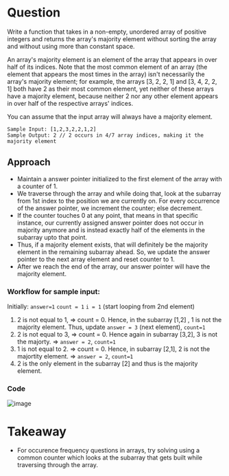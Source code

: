 # Question 

﻿Write a function that takes in a non-empty, unordered array of positive integers and returns the array's majority element without sorting the array and without using more than constant space.

An array's majority element is an element of the array that appears in over half of its indices. Note that the most common element of an array (the element that appears the most times in the array) isn't necessarily the array's majority element; for example, the arrays
[3, 2, 2, 1] and [3, 4, 2, 2, 1] both have 2 as their most common element, yet neither of these arrays have a majority element, because neither 2 nor any other element appears in over half of the respective arrays' indices.

You can assume that the input array will always have a majority element.

```
Sample Input: [1,2,3,2,2,1,2]
Sample Output: 2 // 2 occurs in 4/7 array indices, making it the majority element
```

## Approach 

- Maintain a answer pointer initialized to the first element of the array with a counter of 1. 
- We traverse through the array and while doing that, look at the subarray from 1st index to the position we are currently on. For every occurrence of the answer pointer, we increment the counter; else decrement.
- If the counter touches 0 at any point, that means in that specific instance, our currently assigned answer pointer does not occur in majority anymore and is instead exactly half of the elements in the subarray upto that point.
- Thus, if a majority element exists, that will definitely be the majority element in the remaining subarray ahead. So, we update the answer pointer to the next array element and reset counter to 1.
- After we reach the end of the array, our answer pointer will have the majority element.

### Workflow for sample input: 

Initially: 
`answer=1` 
`count = 1` 
`i = 1` (start looping from 2nd element) 

1. 2 is not equal to 1, => count = 0. Hence, in the subarray [1,2] , 1 is not the majority element. Thus, update `answer = 3` (next element), `count=1`
2. 2 is not equal to 3, => count = 0. Hence again in subarray [3,2], 3 is not the majorty. => `answer = 2`, `count=1`
3. 1 is not equal to 2. => count = 0. Hence, in subarray [2,1], 2 is not the majortity element. => `answer = 2`, `count=1`
4. 2 is the only element in the subarray [2] and thus is the majority element.

### Code 

![image](https://github.com/ChaosAdmStudent/dsa-qs/assets/53689018/7b47904b-dbf7-4d6f-aaf7-d9823d9679d4)


# Takeaway 

- For occurence frequency questions in arrays, try solving using a common counter which looks at the subarray that gets built while traversing through the array. 
